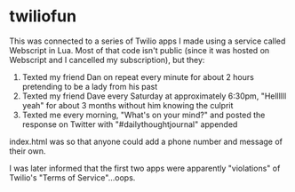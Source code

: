 twiliofun
=========

This was connected to a series of Twilio apps I made using a service called Webscript in Lua. Most of that code isn't public (since it was hosted on Webscript and I cancelled my subscription), but they:

1) Texted my friend Dan on repeat every minute for about 2 hours pretending to be a lady from his past<br>
2) Texted my friend Dave every Saturday at approximately 6:30pm, "Hellllll yeah" for about 3 months without him knowing the culprit<br>
3) Texted me every morning, "What's on your mind?" and posted the response on Twitter with "#dailythoughtjournal" appended

index.html was so that anyone could add a phone number and message of their own. 

I was later informed that the first two apps were apparently "violations" of Twilio's "Terms of Service"...oops. 
